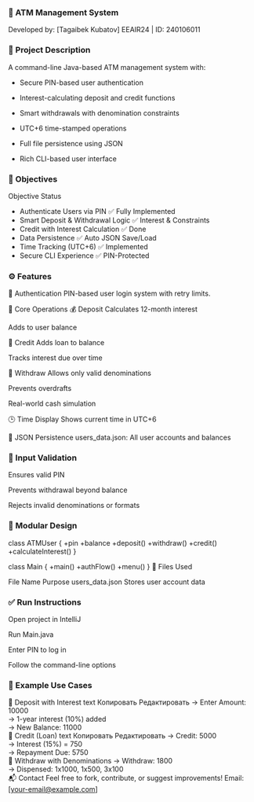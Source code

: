 ### 🏦 ATM Management System
Developed by: [Tagaibek Kubatov]
EEAIR24 | ID: 240106011

### 📘 Project Description
A command-line Java-based ATM management system with:

- Secure PIN-based user authentication

- Interest-calculating deposit and credit functions

- Smart withdrawals with denomination constraints

- UTC+6 time-stamped operations

- Full file persistence using JSON

- Rich CLI-based user interface

### 🎯 Objectives

Objective	Status
- Authenticate Users via PIN	✅ Fully Implemented
- Smart Deposit & Withdrawal Logic	✅ Interest & Constraints
- Credit with Interest Calculation	✅ Done
- Data Persistence	✅ Auto JSON Save/Load
- Time Tracking (UTC+6)	✅ Implemented
- Secure CLI Experience	✅ PIN-Protected
### ⚙️ Features
🔐 Authentication
PIN-based user login system with retry limits.

🔁 Core Operations
💰 Deposit
Calculates 12-month interest

Adds to user balance

💸 Credit
Adds loan to balance

Tracks interest due over time

🏧 Withdraw
Allows only valid denominations

Prevents overdrafts

Real-world cash simulation

🕒 Time Display
Shows current time in UTC+6

📄 JSON Persistence
users_data.json: All user accounts and balances

### 🧪 Input Validation
Ensures valid PIN

Prevents withdrawal beyond balance

Rejects invalid denominations or formats

### 🧩 Modular Design

class ATMUser {
    +pin
    +balance
    +deposit()
    +withdraw()
    +credit()
    +calculateInterest()
}

class Main {
    +main()
    +authFlow()
    +menu()
}
📁 Files Used

File Name	Purpose
users_data.json	Stores user account data
### ✅ Run Instructions
Open project in IntelliJ

Run Main.java

Enter PIN to log in

Follow the command-line options

### 🔐 Example Use Cases
📌 Deposit with Interest
text
Копировать
Редактировать
→ Enter Amount: 10000  
→ 1-year interest (10%) added  
→ New Balance: 11000  
📌 Credit (Loan)
text
Копировать
Редактировать
→ Credit: 5000  
→ Interest (15%) = 750  
→ Repayment Due: 5750  
📌 Withdraw with Denominations
→ Withdraw: 1800  
→ Dispensed: 1x1000, 1x500, 3x100  
📬 Contact
Feel free to fork, contribute, or suggest improvements!
Email: [your-email@example.com]

